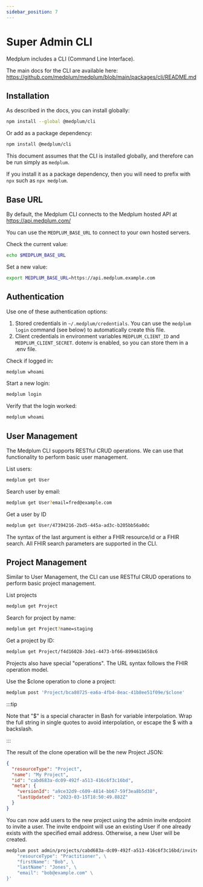 ```yaml
---
sidebar_position: 7
---
```


# Super Admin CLI

Medplum includes a CLI (Command Line Interface).

The main docs for the CLI are available here: https://github.com/medplum/medplum/blob/main/packages/cli/README.md

## Installation

As described in the docs, you can install globally:

```bash
npm install --global @medplum/cli
```

Or add as a package dependency:

```bash
npm install @medplum/cli
```

This document assumes that the CLI is installed globally, and therefore can be run simply as `medplum`.

If you install it as a package dependency, then you will need to prefix with `npx` such as `npx medplum`.

## Base URL

By default, the Medplum CLI connects to the Medplum hosted API at https://api.medplum.com/

You can use the `MEDPLUM_BASE_URL` to connect to your own hosted servers.

Check the current value:

```bash
echo $MEDPLUM_BASE_URL
```

Set a new value:

```bash
export MEDPLUM_BASE_URL=https://api.medplum.example.com
```

## Authentication

Use one of these authentication options:

1. Stored credentials in `~/.medplum/credentials`. You can use the `medplum login` command (see below) to automatically create this file.
2. Client credentials in environment variables `MEDPLUM_CLIENT_ID` and `MEDPLUM_CLIENT_SECRET`. dotenv is enabled, so you can store them in a .env file.

Check if logged in:

```bash
medplum whoami
```

Start a new login:

```bash
medplum login
```

Verify that the login worked:

```bash
medplum whoami
```

## User Management

The Medplum CLI supports RESTful CRUD operations. We can use that functionality to perform basic user management.

List users:

```bash
medplum get User
```

Search user by email:

```bash
medplum get User?email=fred@example.com
```

Get a user by ID

```bash
medplum get User/47394216-2bd5-445a-ad3c-b205bb56a0dc
```

The syntax of the last argument is either a FHIR resource/id or a FHIR search. All FHIR search parameters are supported in the CLI.

## Project Management

Similar to User Management, the CLI can use RESTful CRUD operations to perform basic project management.

List projects

```bash
medplum get Project
```

Search for project by name:

```bash
medplum get Project?name=staging
```

Get a project by ID:

```bash
medplum get Project/f4d16028-3de1-4473-bf66-899461b658c6
```

Projects also have special "operations". The URL syntax follows the FHIR operation model.

Use the $clone operation to clone a project:

```bash
medplum post 'Project/bca80725-ea6a-4fb4-8eac-41b8ee51f09e/$clone'
```

:::tip

Note that "$" is a special character in Bash for variable interpolation. Wrap the full string in single quotes to avoid interpolation, or escape the $ with a backslash.

:::

The result of the clone operation will be the new Project JSON:

```json
{
  "resourceType": "Project",
  "name": "My Project",
  "id": "cabd683a-dc09-492f-a513-416c6f3c16bd",
  "meta": {
    "versionId": "a9ce32d9-c609-4814-bb67-59f3ea8b5d38",
    "lastUpdated": "2023-03-15T18:50:49.882Z"
  }
}
```

You can now add users to the new project using the admin invite endpoint to invite a user. The invite endpoint will use an existing User if one already exists with the specified email address. Otherwise, a new User will be created.

```bash
medplum post admin/projects/cabd683a-dc09-492f-a513-416c6f3c16bd/invite '{ \
    "resourceType": "Practitioner", \
    "firstName": "Bob", \
    "lastName": "Jones", \
    "email": "bob@example.com" \
}'
```
